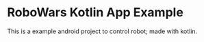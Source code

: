 # RoboWars Kotlin App Example

This is a example android project to control robot; made with kotlin.